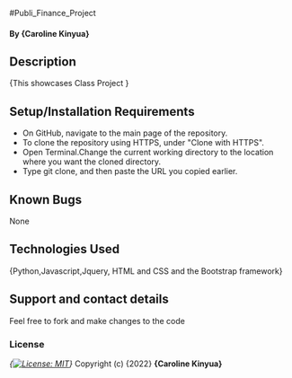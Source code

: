 #Publi_Finance_Project
#### By **{Caroline Kinyua}**
## Description
{This showcases Class Project
}
## Setup/Installation Requirements
* On GitHub, navigate to the main page of the repository.
* To clone the repository using HTTPS, under "Clone with HTTPS".
* Open Terminal.Change the current working directory to the location where you want the cloned directory.
* Type git clone, and then paste the URL you copied earlier.

## Known Bugs
None 
## Technologies Used
{Python,Javascript,Jquery, HTML and CSS and the Bootstrap framework}
## Support and contact details
Feel free to fork and make changes to the code
### License
*{[![License: MIT](https://img.shields.io/badge/License-MIT-yellow.svg)](https://opensource.org/licenses/MIT)}*
Copyright (c) {2022} **{Caroline Kinyua}**
